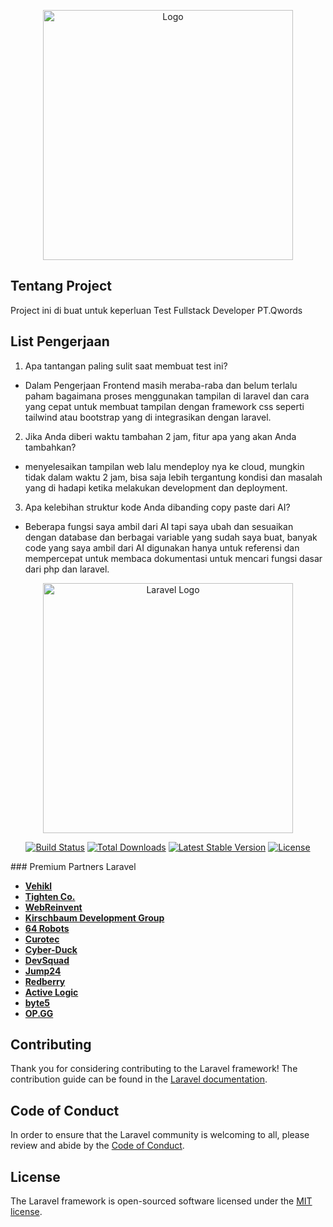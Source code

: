 <p align="center"><a href="https://qwords.co.id/" target="_blank"><img src="https://qwords.co.id/wp-content/uploads/2025/03/Screenshot_2025-03-12_151232-removebg-preview.png" width="400" alt="Logo"></a></p>

## Tentang Project
Project ini di buat untuk keperluan Test Fullstack Developer PT.Qwords

## List Pengerjaan
1. Apa tantangan paling sulit saat membuat test ini?
  - Dalam Pengerjaan Frontend masih meraba-raba dan belum terlalu paham bagaimana proses menggunakan tampilan di laravel dan cara yang cepat untuk membuat tampilan dengan framework css seperti tailwind atau bootstrap yang di integrasikan dengan laravel.

2. Jika Anda diberi waktu tambahan 2 jam, fitur apa yang akan Anda tambahkan?
  - menyelesaikan tampilan web lalu mendeploy nya ke cloud, mungkin tidak dalam waktu 2 jam, bisa saja lebih tergantung kondisi dan masalah yang di hadapi ketika melakukan development dan deployment.

3. Apa kelebihan struktur kode Anda dibanding copy paste dari AI?
  - Beberapa fungsi saya ambil dari AI tapi saya ubah dan sesuaikan dengan database dan berbagai variable yang sudah saya buat, banyak code yang saya ambil dari AI digunakan hanya untuk referensi dan mempercepat untuk membaca dokumentasi untuk mencari fungsi dasar dari php dan laravel.

<p align="center"><a href="https://laravel.com" target="_blank"><img src="https://raw.githubusercontent.com/laravel/art/master/logo-lockup/5%20SVG/2%20CMYK/1%20Full%20Color/laravel-logolockup-cmyk-red.svg" width="400" alt="Laravel Logo"></a></p>

<p align="center">
<a href="https://github.com/laravel/framework/actions"><img src="https://github.com/laravel/framework/workflows/tests/badge.svg" alt="Build Status"></a>
<a href="https://packagist.org/packages/laravel/framework"><img src="https://img.shields.io/packagist/dt/laravel/framework" alt="Total Downloads"></a>
<a href="https://packagist.org/packages/laravel/framework"><img src="https://img.shields.io/packagist/v/laravel/framework" alt="Latest Stable Version"></a>
<a href="https://packagist.org/packages/laravel/framework"><img src="https://img.shields.io/packagist/l/laravel/framework" alt="License"></a>
</p>
### Premium Partners Laravel

- **[Vehikl](https://vehikl.com/)**
- **[Tighten Co.](https://tighten.co)**
- **[WebReinvent](https://webreinvent.com/)**
- **[Kirschbaum Development Group](https://kirschbaumdevelopment.com)**
- **[64 Robots](https://64robots.com)**
- **[Curotec](https://www.curotec.com/services/technologies/laravel/)**
- **[Cyber-Duck](https://cyber-duck.co.uk)**
- **[DevSquad](https://devsquad.com/hire-laravel-developers)**
- **[Jump24](https://jump24.co.uk)**
- **[Redberry](https://redberry.international/laravel/)**
- **[Active Logic](https://activelogic.com)**
- **[byte5](https://byte5.de)**
- **[OP.GG](https://op.gg)**

## Contributing

Thank you for considering contributing to the Laravel framework! The contribution guide can be found in the [Laravel documentation](https://laravel.com/docs/contributions).

## Code of Conduct

In order to ensure that the Laravel community is welcoming to all, please review and abide by the [Code of Conduct](https://laravel.com/docs/contributions#code-of-conduct).

## License

The Laravel framework is open-sourced software licensed under the [MIT license](https://opensource.org/licenses/MIT).
